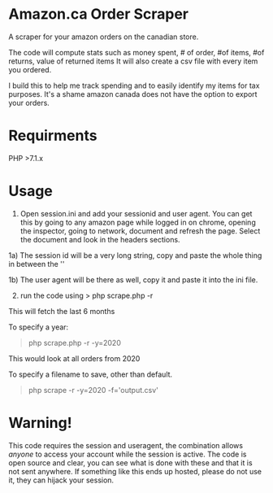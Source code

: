 # Amazon.ca Order Scraper
A scraper for your amazon orders on the canadian store.

The code will compute stats such as money spent, # of order, #of items, #of returns, value of returned items
It will also create a csv file with every item you ordered.

I build this to help me track spending and to easily identify my items for tax purposes. It's a shame amazon canada does not have the option to export your orders.

# Requirments

PHP >7.1.x

# Usage

1) Open session.ini and add your sessionid and user agent. You can get this by going to any amazon page while logged in on chrome, opening the inspector, going to network, document and refresh the page. Select the document and look in the headers sections.

1a) The session id will be a very long string, copy and paste the whole thing in between the ''

1b) The user agent will be there as well, copy it and paste it into the ini file.

2) run the code using > php scrape.php -r

This will fetch the last 6 months

To specify a year:

> php scrape.php -r -y=2020

This would look at all orders from 2020

To specify a filename to save, other than default.
 > php scrape -r -y=2020 -f='output.csv'

# Warning!

This code requires the session and useragent, the combination allows *anyone* to access your account while the session is active. The code is open source and clear, you can see what is done with these and that it is not sent anywhere. If something like this ends up hosted, please do not use it, they can hijack your session.
